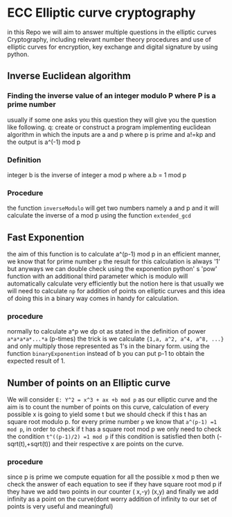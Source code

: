 # ECC Elliptic curve cryptography 
in this Repo we will aim to answer multiple questions in the elliptic curves Cryptography, including relevant number theory procedures and use of elliptic curves for encryption, key exchange and digital signature by using python. 

## Inverse Euclidean algorithm 
### Finding the inverse value of an integer modulo P where P is a prime number
usually if some one asks you this question they will give you the question like following.
q: create or construct a program implementing euclidean algorithm in which the inputs are a and p where p is prime and a!=kp and the output is a^(-1) mod p
### Definition 
integer b is the inverse of integer a mod p where a.b = 1 mod p 
### Procedure 
the function `inverseModulo` will get two numbers namely a and p and it will calculate the inverse of a mod p using the function `extended_gcd`

## Fast Exponention
the aim of this function is to calculate a^(p-1) mod p in an efficient manner, we know that for prime number `p` the result for this calculation is always '1' but anyways we can double check using the exponention python' s 'pow' function with an additional third parameter which is modulo will automatically calculate very efficiently but the notion here is that usually we will need to calculate `np` for addition of points on elliptic curves and this idea of doing this in a binary way comes in handy for calculation.
### procedure 
normally to calculate a^p we dp ot as stated in the definition of power `a*a*a*a*...*a` (p-times) the trick is we calculate `{1,a, a^2, a^4, a^8, ...}` and only multiply those represented as 1's in the binary form. using the function `binaryExponention` instead of b you can put p-1 to obtain the expected result of 1.

## Number of points on an Elliptic curve
We will consider `E: Y^2 = x^3 + ax +b mod p` as our elliptic curve and the aim is to count the number of points on this curve, calculation of every possible x is going to yield some t but we should check if this t has an square root modulo p. for every prime number `p` we know that `a^(p-1) =1 mod p`, in order to check if t has a square root mod p we only need to check the condition `t^((p-1)/2) =1 mod p` if this condition is satisfied then both (-sqrt(t),+sqrt(t)) and their respective x are points on the curve. 
### procedure
since p is prime we compute equation for all the possible x mod p
then we check the answer of each equation to see if they have square root mod p 
if they have we add two points in our counter ( x,-y) (x,y)
and finally we add infinity as a point on the curve(dont worry addition of infinity to our set of points is very useful and meaningful)
